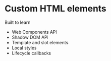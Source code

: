 # Custom HTML elements

Built to learn
- Web Components API
- Shadow DOM API
- Template and slot elements
- Local styles
- Lifecycle callbacks
